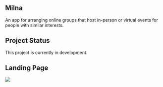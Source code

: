 ## Milna

An app for arranging online groups that host in-person or virtual events for people with similar interests.

## Project Status
This project is currently in development. 

## Landing Page
![](MilnaLandingPage.gif)
